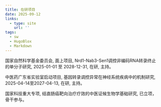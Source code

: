 ```yaml
---
title: 在研项目
date: 2025-09-12
links:
  - type: site
    url: ''
tags:
  - sw
  - HugoBlox
  - Markdown
---
```


国家自然科学基金委员会, 面上项目, Nrd1-Nab3-Sen1调控非编码RNA转录终止的单分子研究, 2025-01-01 至 2028-12-31, 在研, 主持。

中医药广东省实验室启动项目, 基因转录调控异常在神经系统疾病中的机制研究, 2025-04-14至2027-04-13, 在研, 主持。

国家科技重大专项, 结直肠癌靶向治疗疗效的中医证候生物学基础研究, 已立项，骨干参与。

<!--more-->
